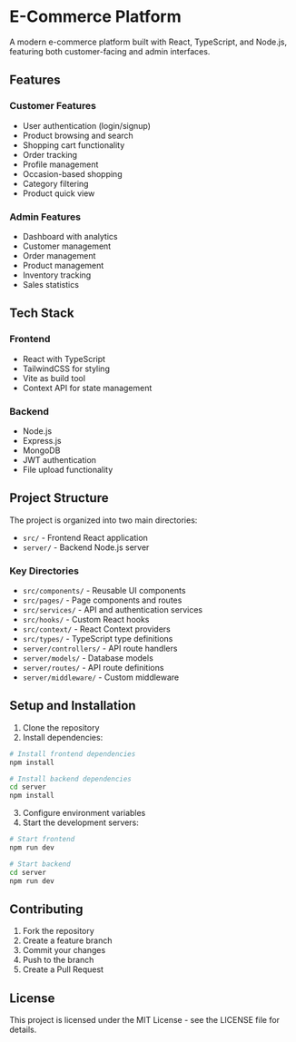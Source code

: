 # E-Commerce Platform

A modern e-commerce platform built with React, TypeScript, and Node.js, featuring both customer-facing and admin interfaces.

## Features

### Customer Features
- User authentication (login/signup)
- Product browsing and search
- Shopping cart functionality
- Order tracking
- Profile management
- Occasion-based shopping
- Category filtering
- Product quick view

### Admin Features
- Dashboard with analytics
- Customer management
- Order management 
- Product management
- Inventory tracking
- Sales statistics

## Tech Stack

### Frontend
- React with TypeScript
- TailwindCSS for styling
- Vite as build tool
- Context API for state management

### Backend
- Node.js
- Express.js
- MongoDB
- JWT authentication
- File upload functionality

## Project Structure

The project is organized into two main directories:
- `src/` - Frontend React application
- `server/` - Backend Node.js server

### Key Directories
- `src/components/` - Reusable UI components
- `src/pages/` - Page components and routes
- `src/services/` - API and authentication services
- `src/hooks/` - Custom React hooks
- `src/context/` - React Context providers
- `src/types/` - TypeScript type definitions
- `server/controllers/` - API route handlers
- `server/models/` - Database models
- `server/routes/` - API route definitions
- `server/middleware/` - Custom middleware

## Setup and Installation

1. Clone the repository
2. Install dependencies:
```bash
# Install frontend dependencies
npm install

# Install backend dependencies
cd server
npm install
```

3. Configure environment variables
4. Start the development servers:
```bash
# Start frontend
npm run dev

# Start backend
cd server
npm run dev
```

## Contributing

1. Fork the repository
2. Create a feature branch
3. Commit your changes
4. Push to the branch
5. Create a Pull Request

## License

This project is licensed under the MIT License - see the LICENSE file for details.
